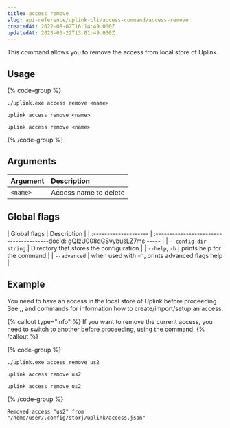 ```yaml
---
title: access remove
slug: api-reference/uplink-cli/access-command/access-remove
createdAt: 2022-08-02T16:14:49.000Z
updatedAt: 2023-03-22T13:01:49.000Z
---
```


This command allows you to remove the access from local store of Uplink.

## Usage

{% code-group %}
```windows
./uplink.exe access remove <name>
```

```linux
uplink access remove <name>
```

```macos
uplink access remove <name>
```
{% /code-group %}

## Arguments

| Argument | Description           |
| :------- | :-------------------- |
| `<name>` | Access name to delete |

## Global flags

| Global flags          | Description                                   |
| :-------------------- | :---------------------------------------docId: gQIzU008qGSvybusLZ7ms
----- |
| `--config-dir string` | Directory that stores the configuration       |
| `--help`, `-h`        | prints help for the command                   |
| `--advanced`          | when used with -h, prints advanced flags help |

## Example

You need to have an access in the local store of Uplink before proceeding. See [](docId\:x0Ej1E9_xq9xXFaSvyPTT),[](docId:9MIN1usU8WPUY2212Y-_S), and [](docId\:OuoKJl9KqbJVQB9Xkdy3g)  commands for information how to create/import/setup an access.

{% callout type="info"  %} 
If you want to remove the current access, you need to switch to another before proceeding, using the [](docId\:d-btqElDJY9m26QIKJYP-) command.
{% /callout %}

{% code-group %}
```windows
./uplink.exe access remove us2
```

```linux
uplink access remove us2
```

```macos
uplink access remove us2
```
{% /code-group %}

```Text
Removed access "us2" from "/home/user/.config/storj/uplink/access.json"
```

